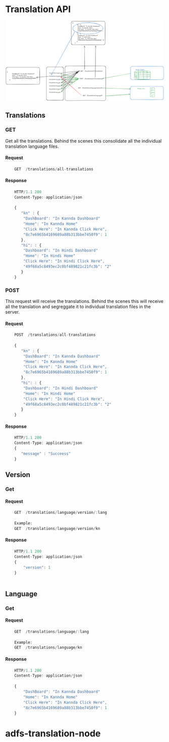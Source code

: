 # Translation API
![multilingual_architecture_diagram](multilingual_architecture.png)
## Translations
### GET
Get all the translations. Behind the scenes this consolidate all the individual translation language files.

#### Request 
``` javascript
    GET  /translations/all-translations
```


#### Response
```javascript
    HTTP/1.1 200
    Content-Type: application/json

    {
       "kn" : {
        "DashBoard": "In Kannda Dashboard"
        "Home": "In Kannda Home"
        "Click Here": "In Kannda Click Here",
        "8c7e6965b4169689a88b313bbe7450f9": 1
       },
       "hi": : {
        "Dashboard": "In Hindi Dashboard"
        "Home": "In Hindi Home"
        "Click Here": "In Hindi Click Here",
        "49f68a5c8493ec2c0bf489821c21fc3b": "2"
       }
    }    
```
### POST
This request will receive the translations.
Behind the scenes this will receive all the translation and segreggate it to individual translation files in the server.

#### Request 
``` javascript
    POST  /translations/all-translations

    {
       "kn" : {
        "DashBoard": "In Kannda Dashboard"
        "Home": "In Kannda Home"
        "Click Here": "In Kannda Click Here",
        "8c7e6965b4169689a88b313bbe7450f9": 1
       },
       "hi": : {
        "Dashboard": "In Hindi Dashboard"
        "Home": "In Hindi Home"
        "Click Here": "In Hindi Click Here",
        "49f68a5c8493ec2c0bf489821c21fc3b": "2"
       }
    }  
```


#### Response
```javascript
    HTTP/1.1 200
    Content-Type: application/json
    {
       "message" : "Succeess"
    }   
```

## Version
### Get

#### Request 
``` javascript
    GET  /translations/language/version/:lang

    Example:
    GET  /translations/language/version/kn
```


#### Response
```javascript
    HTTP/1.1 200
    Content-Type: application/json
    {
        "version": 1
    }
    
```


## Language
### Get

#### Request 
``` javascript
    GET  /translations/language/:lang

    Example:
    GET  /translations/language/kn
```


#### Response
```javascript
    HTTP/1.1 200
    Content-Type: application/json

    {
        "DashBoard": "In Kannda Dashboard"
        "Home": "In Kannda Home"
        "Click Here": "In Kannda Click Here",
        "8c7e6965b4169689a88b313bbe7450f9": 1
    }
```
# adfs-translation-node
